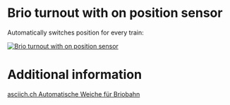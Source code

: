# Brio turnout with on position sensor

Automatically switches position for every train:

[![Brio turnout with on position sensor](https://img.youtube.com/vi/rSWjzaiXRP0/0.jpg)](https://www.youtube.com/watch?v=rSWjzaiXRP0)


# Additional information

[asciich.ch Automatische Weiche für Briobahn](https://asciich.ch/wordpress/automatische-weiche-fuer-briobahn/)
